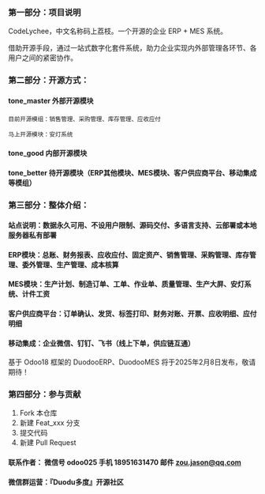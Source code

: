 ### 第一部分：项目说明
CodeLychee，中文名称码上荔枝。一个开源的企业 ERP + MES 系统。

借助开源手段，通过一站式数字化套件系统，助力企业实现内外部管理各环节、各用户之间的紧密协作。

### 第二部分：开源方式：

#### tone_master  外部开源模块
    
    目前开源模组：销售管理、采购管理、库存管理、应收应付

    马上开源模块：安灯系统

#### tone_good    内部开源模块

#### tone_better  待开源模块（ERP其他模块、MES模块、客户供应商平台、移动集成等模组）

### 第三部分：整体介绍：

#### 站点说明：数据永久可用、不设用户限制、源码交付、多语言支持、云部署或本地服务器私有部署

#### ERP模块：总账、财务报表、应收应付、固定资产、销售管理、采购管理、库存管理、委外管理、生产管理、成本核算

#### MES模块：生产计划、制造订单、工单、作业单、质量管理、生产大屏、安灯系统、计件工资

#### 客户供应商平台：订单确认、发货、标签打印、财务对账、开票、应收明细、应付明细

#### 移动集成：企业微信、钉钉、飞书（线上下单，供应链互通）

基于 Odoo18 框架的 DuodooERP、DuodooMES 将于2025年2月8日发布，敬请期待！


### 第四部分：参与贡献

1.  Fork 本仓库
2.  新建 Feat_xxx 分支
3.  提交代码
4.  新建 Pull Request


#### 联系作者： 微信号 odoo025   手机 18951631470  邮件 zou.jason@qq.com
#### 微信群运营：『Duodu多度』开源社区
